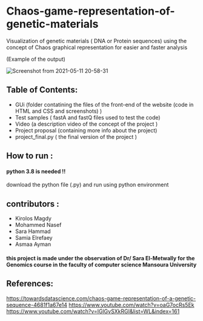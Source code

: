 # Chaos-game-representation-of-genetic-materials
Visualization of genetic materials ( DNA or Protein sequences) using the concept of Chaos graphical representation for easier and faster analysis 

(Example of the output)

![Screenshot from 2021-05-11 20-58-31](https://user-images.githubusercontent.com/56045828/119597559-98931780-bde1-11eb-9a21-9c00ee71888f.png)

## Table of Contents:
- GUi (folder contatining the files of  the front-end of the website (code in HTML and CSS and screenshots) )
- Test samples ( fastA and fastQ files used to test the code)
- Video (a description video of the concept of the project )
- Project proposal (containing more info about the project) 
- project_final.py ( the final version of the project ) 

## How to run : 
#### python 3.8 is needed !! 
download the python file (.py) and run using python environment 

## contributors : 
- Kirolos Magdy 
- Mohammed Nasef 
- Sara Hammad
- Samia Elrefaey 
- Asmaa Ayman 

#### this project is made under the observation of Dr/ Sara El-Metwally for the Genomics course in the faculty of computer science Mansoura University 

## References:
https://towardsdatascience.com/chaos-game-representation-of-a-genetic-sequence-4681f1a67e14
https://www.youtube.com/watch?v=oaG7ocRs5Ek
https://www.youtube.com/watch?v=IGlGvSXkRGI&list=WL&index=161
